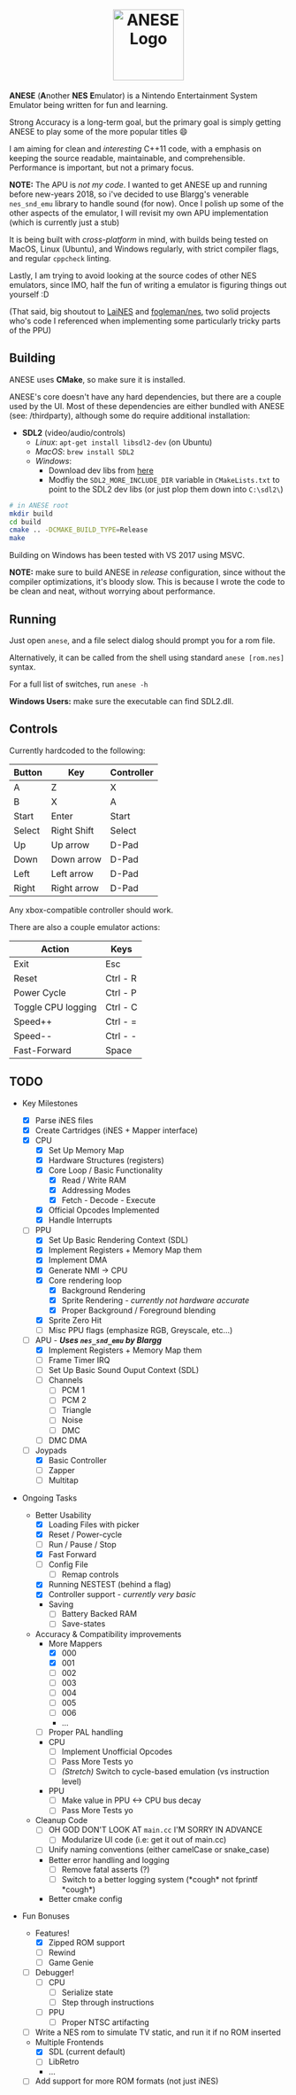 <h1 align="center">
  <img height="128px" src="resources/icons/anese.ico" alt="ANESE Logo">
</h1>

**ANESE** (**A**nother **NES** **E**mulator) is a Nintendo Entertainment System
Emulator being written for fun and learning.

Strong Accuracy is a long-term goal, but the primary goal is simply getting
ANESE to play some of the more popular titles :smile:

I am aiming for clean and _interesting_ C++11 code, with a emphasis on keeping
the source readable, maintainable, and comprehensible. Performance is important,
but not a primary focus.

**NOTE:** The APU is _not my code_. I wanted to get ANESE up and running before
new-years 2018, so i've decided to use Blargg's venerable `nes_snd_emu` library
to handle sound (for now). Once I polish up some of the other aspects of the
emulator, I will revisit my own APU implementation (which is currently just a
stub)

It is being built with _cross-platform_ in mind, with builds being tested on
MacOS, Linux (Ubuntu), and Windows regularly, with strict compiler flags, and
regular `cppcheck` linting.


Lastly, I am trying to avoid looking at the source codes of other NES emulators,
since IMO, half the fun of writing a emulator is figuring things out yourself :D

(That said, big shoutout to [LaiNES](https://github.com/AndreaOrru/LaiNES) and
[fogleman/nes](https://github.com/fogleman/nes), two solid projects who's code I
referenced when implementing some particularly tricky parts of the PPU)

## Building

ANESE uses **CMake**, so make sure it is installed.

ANESE's core doesn't have any hard dependencies, but there are a couple used by
the UI. Most of these dependencies are either bundled with ANESE
(see: /thirdparty), although some do require additional installation:

- **SDL2** (video/audio/controls)
  - _Linux_: `apt-get install libsdl2-dev` (on Ubuntu)
  - _MacOS_: `brew install SDL2`
  - _Windows_:
    - Download dev libs from [here](https://www.libsdl.org/download-2.0.php)
    - Modfiy the `SDL2_MORE_INCLUDE_DIR` variable in `CMakeLists.txt` to point
      to the SDL2 dev libs (or just plop them down into `C:\sdl2\`)


```bash
# in ANESE root
mkdir build
cd build
cmake .. -DCMAKE_BUILD_TYPE=Release
make
```

Building on Windows has been tested with VS 2017 using MSVC.

**NOTE:** make sure to build ANESE in _release_ configuration, since without
the compiler optimizations, it's bloody slow. This is because I wrote the code
to be clean and neat, without worrying about performance.

## Running

Just open `anese`, and a file select dialog should prompt you for a rom file.

Alternatively, it can be called from the shell using standard `anese [rom.nes]`
syntax.

For a full list of switches, run `anese -h`

**Windows Users:** make sure the executable can find SDL2.dll.

## Controls

Currently hardcoded to the following:

Button | Key         | Controller
-------|-------------|------------
A      | Z           | X
B      | X           | A
Start  | Enter       | Start
Select | Right Shift | Select
Up     | Up arrow    | D-Pad
Down   | Down arrow  | D-Pad
Left   | Left arrow  | D-Pad
Right  | Right arrow | D-Pad

Any xbox-compatible controller should work.

There are also a couple emulator actions:

Action             | Keys
-------------------|--------
Exit               | Esc
Reset              | Ctrl - R
Power Cycle        | Ctrl - P
Toggle CPU logging | Ctrl - C
Speed++            | Ctrl - =
Speed--            | Ctrl - -
Fast-Forward       | Space

## TODO

- Key Milestones
  - [x] Parse iNES files
  - [x] Create Cartridges (iNES + Mapper interface)
  - [x] CPU
    - [x] Set Up Memory Map
    - [x] Hardware Structures (registers)
    - [x] Core Loop / Basic Functionality
      - [x] Read / Write RAM
      - [x] Addressing Modes
      - [x] Fetch - Decode - Execute
    - [x] Official Opcodes Implemented
    - [x] Handle Interrupts
  - [ ] PPU
    - [x] Set Up Basic Rendering Context (SDL)
    - [x] Implement Registers + Memory Map them
    - [x] Implement DMA
    - [x] Generate NMI -> CPU
    - [x] Core rendering loop
      - [x] Background Rendering
      - [x] Sprite Rendering - _currently not hardware accurate_
      - [x] Proper Background / Foreground blending
    - [x] Sprite Zero Hit
    - [ ] Misc PPU flags (emphasize RGB, Greyscale, etc...)
  - [ ] APU - ***Uses `nes_snd_emu` by Blargg***
    - [x] Implement Registers + Memory Map them
    - [ ] Frame Timer IRQ
    - [ ] Set Up Basic Sound Ouput Context (SDL)
    - [ ] Channels
      - [ ] PCM 1
      - [ ] PCM 2
      - [ ] Triangle
      - [ ] Noise
      - [ ] DMC
    - [ ] DMC DMA
  - [ ] Joypads
    - [x] Basic Controller
    - [ ] Zapper
    - [ ] Multitap

- Ongoing Tasks
  - Better Usability
    - [x] Loading Files with picker
    - [x] Reset / Power-cycle
    - [ ] Run / Pause / Stop
    - [x] Fast Forward
    - [ ] Config File
      - [ ] Remap controls
    - [x] Running NESTEST (behind a flag)
    - [x] Controller support - _currently very basic_
    - Saving
      - [ ] Battery Backed RAM
      - [ ] Save-states
  - Accuracy & Compatibility improvements
    - More Mappers
      - [x] 000
      - [x] 001
      - [ ] 002
      - [ ] 003
      - [ ] 004
      - [ ] 005
      - [ ] 006
      - ...
    - [ ] Proper PAL handling
    - CPU
      - [ ] Implement Unofficial Opcodes
      - [ ] Pass More Tests yo
      - [ ] _\(Stretch\)_ Switch to cycle-based emulation (vs instruction level)
    - PPU
      - [ ] Make value in PPU <-> CPU bus decay
      - [ ] Pass More Tests yo
  - Cleanup Code
    - [ ] OH GOD DON'T LOOK AT `main.cc` I'M SORRY IN ADVANCE
      - [ ] Modularize UI code (i.e: get it out of main.cc)
    - [ ] Unify naming conventions (either camelCase or snake_case)
    - Better error handling and logging
      - [ ] Remove fatal asserts (?)
      - [ ] Switch to a better logging system (\*cough\* not fprintf \*cough\*)
    - Better cmake config

- Fun Bonuses
  - Features!
    - [x] Zipped ROM support
    - [ ] Rewind
    - [ ] Game Genie
  - [ ] Debugger!
    - [ ] CPU
      - [ ] Serialize state
      - [ ] Step through instructions
    - [ ] PPU
      - [ ] Proper NTSC artifacting
  - [ ] Write a NES rom to simulate TV static, and run it if no ROM inserted
  - Multiple Frontends
    - [x] SDL (current default)
    - [ ] LibRetro
    - ...
  - [ ] Add support for more ROM formats (not just iNES)
